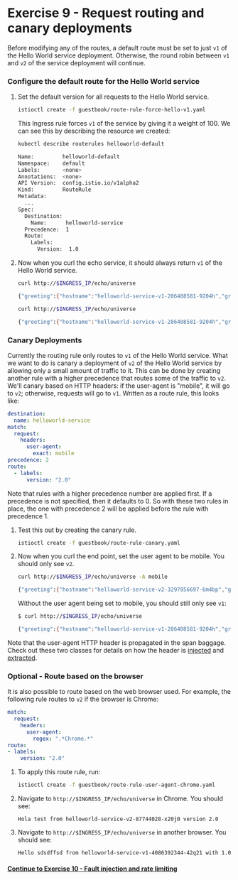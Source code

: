 # Exercise 9 - Request routing and canary deployments

Before modifying any of the routes, a default route must be set to just `v1` of the Hello World service deployment. Otherwise, the round robin between `v1` and `v2` of the service deployment will continue.

### Configure the default route for the Hello World service

1. Set the default version for all requests to the Hello World service.

    ```sh
    istioctl create -f guestbook/route-rule-force-hello-v1.yaml
    ```

    This Ingress rule forces `v1` of the service by giving it a weight of 100. We can see this by describing the resource we created:
    
    ```sh
    kubectl describe routerules helloworld-default

    Name:         helloworld-default
    Namespace:    default
    Labels:       <none>
    Annotations:  <none>
    API Version:  config.istio.io/v1alpha2
    Kind:         RouteRule
    Metadata:
      ...
    Spec:
      Destination:
        Name:      helloworld-service
      Precedence:  1
      Route:
        Labels:
          Version:  1.0
    ```

2. Now when you curl the echo service, it should always return `v1` of the Hello World service.

    ```sh
    curl http://$INGRESS_IP/echo/universe  

    {"greeting":{"hostname":"helloworld-service-v1-286408581-9204h","greeting":"Hello universe from helloworld-service-v1-286408581-9204h with 1.0","version":"1.0"},"
    ```
    
    ```sh
    curl http://$INGRESS_IP/echo/universe

    {"greeting":{"hostname":"helloworld-service-v1-286408581-9204h","greeting":"Hello universe from helloworld-service-v1-286408581-9204h with 1.0","version":"1.0"},"
    ```

### Canary Deployments

Currently the routing rule only routes to `v1` of the Hello World service. What we want to do is canary a deployment of `v2` of the Hello World service by allowing only a small amount of traffic to it. This can be done by creating another rule with a higher precedence that routes some of the traffic to `v2`. We'll canary based on HTTP headers: if the user-agent is "mobile", it will go to `v2`; otherwise, requests will go to `v1`. Written as a route rule, this looks like:

```yaml
destination:
  name: helloworld-service
match:
  request:
    headers:
      user-agent:
        exact: mobile
precedence: 2
route:
  - labels:
      version: "2.0"
```

Note that rules with a higher precedence number are applied first. If a precedence is not specified, then it defaults to 0. So with these two rules in place, the one with precedence 2 will be applied before the rule with precedence 1.

1. Test this out by creating the canary rule.

    ```sh
    istioctl create -f guestbook/route-rule-canary.yaml
    ```

2. Now when you curl the end point, set the user agent to be mobile. You should only see `v2`.

    ```sh
    curl http://$INGRESS_IP/echo/universe -A mobile

    {"greeting":{"hostname":"helloworld-service-v2-3297856697-6m4bp","greeting":"Hello dog2 from helloworld-service-v2-3297856697-6m4bp with 2.0","version":"2.0"}
    ```
    
    Without the user agent being set to mobile, you should still only see `v1`:
    
    ```sh
    $ curl http://$INGRESS_IP/echo/universe

    {"greeting":{"hostname":"helloworld-service-v1-286408581-9204h","greeting":"Hello universe from helloworld-service-v1-286408581-9204h with 1.0","version":"1.0"},"
    ```

Note that the user-agent HTTP header is propagated in the span baggage. Check out these two classes for details on how the header is [injected](https://github.com/retroryan/istio-by-example-java/blob/master/spring-boot-example/spring-istio-support/src/main/java/com/example/istio/IstioHttpSpanInjector.java) and [extracted](https://github.com/retroryan/istio-by-example-java/blob/master/spring-boot-example/spring-istio-support/src/main/java/com/example/istio/IstioHttpSpanExtractor.java).

### Optional - Route based on the browser

It is also possible to route based on the web browser used. For example, the following rule routes to `v2` if the browser is Chrome:

```yaml
match:
  request:
    headers:
      user-agent:
        regex: ".*Chrome.*"
route:
- labels:
    version: "2.0"
```

1. To apply this route rule, run:

    ```sh
    istioctl create -f guestbook/route-rule-user-agent-chrome.yaml
    ```

2. Navigate to `http://$INGRESS_IP/echo/universe` in Chrome. You should see:
    
    ```
    Hola test from helloworld-service-v2-87744028-x20j0 version 2.0
    ```

3. Navigate to `http://$INGRESS_IP/echo/universe` in another browser. You should see:

    ```
    Hello sdsdffsd from helloworld-service-v1-4086392344-42q21 with 1.0
    ```

#### [Continue to Exercise 10 - Fault injection and rate limiting](../exercise-10/README.md)

